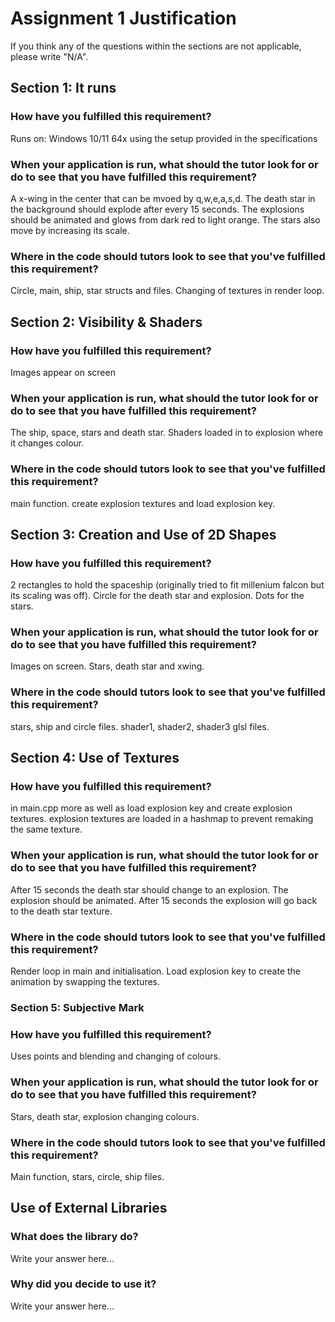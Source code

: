 # Assignment 1 Justification

If you think any of the questions within the sections are not applicable, please write "N/A".

## Section 1: It runs

### How have you fulfilled this requirement?

Runs on: Windows 10/11 64x using the setup provided in the specifications

### When your application is run, what should the tutor look for or do to see that you have fulfilled this requirement? 

A x-wing in the center that can be mvoed by q,w,e,a,s,d. 
The death star in the background should explode after every 15 seconds. 
The explosions should be animated and glows from dark red to light orange. 
The stars also move by increasing its scale. 


### Where in the code should tutors look to see that you've fulfilled this requirement?

Circle, main, ship, star structs and files. Changing of textures in render loop.


## Section 2: Visibility & Shaders

### How have you fulfilled this requirement?

Images appear on screen

### When your application is run, what should the tutor look for or do to see that you have fulfilled this requirement?

The ship, space, stars and death star. Shaders loaded in to explosion where
it changes colour.

### Where in the code should tutors look to see that you've fulfilled this requirement?

main function. create explosion textures and load explosion key. 

## Section 3: Creation and Use of 2D Shapes


### How have you fulfilled this requirement?

2 rectangles to hold the spaceship (originally tried to fit millenium falcon but its scaling was off).
Circle for the death star and explosion.
Dots for the stars.

### When your application is run, what should the tutor look for or do to see that you have fulfilled this requirement?

Images on screen. Stars, death star and xwing.

### Where in the code should tutors look to see that you've fulfilled this requirement?

stars, ship and circle files.
shader1, shader2, shader3 glsl files.

## Section 4: Use of Textures

### How have you fulfilled this requirement?

in main.cpp more as well as load explosion key and create explosion textures.
explosion textures are loaded in a hashmap to prevent remaking the same texture.

### When your application is run, what should the tutor look for or do to see that you have fulfilled this requirement?

After 15 seconds the death star should change to an explosion. The explosion should be animated. After 15 seconds the explosion will go back to the death star texture.

### Where in the code should tutors look to see that you've fulfilled this requirement?

Render loop in main and initialisation. Load explosion key to create the animation
by swapping the textures.

### Section 5: Subjective Mark

### How have you fulfilled this requirement?

Uses points and blending and changing of colours.

### When your application is run, what should the tutor look for or do to see that you have fulfilled this requirement?

Stars, death star, explosion changing colours.

### Where in the code should tutors look to see that you've fulfilled this requirement?

Main function, stars, circle, ship files.

## Use of External Libraries

### What does the library do?

Write your answer here...

### Why did you decide to use it?

Write your answer here...